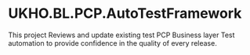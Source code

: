 # UKHO.BL.PCP.AutoTestFramework
This project Reviews and update existing test PCP Business layer Test automation to provide confidence in the quality of every release.

